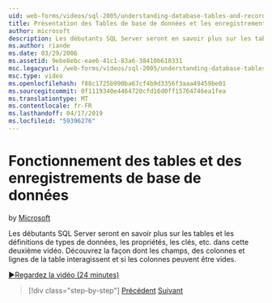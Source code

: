 ```yaml
---
uid: web-forms/videos/sql-2005/understanding-database-tables-and-records
title: Présentation des Tables de base de données et les enregistrements | Microsoft Docs
author: microsoft
description: Les débutants SQL Server seront en savoir plus sur les tables et les définitions de types de données, les propriétés, les clés, etc. dans cette deuxième vidéo. Découvrez comment les lignes de table, les colonnes, un...
ms.author: riande
ms.date: 03/29/2006
ms.assetid: 9ebe8ebc-eae6-41c1-83a6-38410b610331
msc.legacyurl: /web-forms/videos/sql-2005/understanding-database-tables-and-records
msc.type: video
ms.openlocfilehash: f88c1725b990ba67cf4b9d3356f3aaa49459be01
ms.sourcegitcommit: 0f1119340e4464720cfd16d0ff15764746ea1fea
ms.translationtype: MT
ms.contentlocale: fr-FR
ms.lasthandoff: 04/17/2019
ms.locfileid: "59396276"
---
```

# <a name="understanding-database-tables-and-records"></a>Fonctionnement des tables et des enregistrements de base de données

by [Microsoft](https://github.com/microsoft)

Les débutants SQL Server seront en savoir plus sur les tables et les définitions de types de données, les propriétés, les clés, etc. dans cette deuxième vidéo. Découvrez la façon dont les champs, des colonnes et lignes de la table interagissent et si les colonnes peuvent être vides.

[&#9654;Regardez la vidéo (24 minutes)](https://channel9.msdn.com/Blogs/ASP-NET-Site-Videos/understanding-database-tables-and-records)

> [!div class="step-by-step"]
> [Précédent](what-is-a-database.md)
> [Suivant](more-about-column-data-types-and-other-properties.md)
